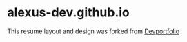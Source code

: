 # alexus-dev.github.io

This resume layout and design was forked from [Devportfolio](https://github.com/RyanFitzgerald/devportfolio)
